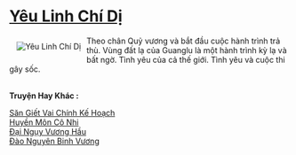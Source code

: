 <a href="https://truyentiki.com/yeu-linh-chi-di.30617/" title="Yêu Linh Chí Dị"><h1>Yêu Linh Chí Dị</h1></a><div style="display:table"><img align="right" style="float: left; padding: 10px;" src="https://truyentiki.com/a/img/str/src/30617.jpg" alt="Yêu Linh Chí Dị">Theo chân Quỷ vương và bắt đầu cuộc hành trình trả thù. Vùng đất lạ của Guanglu là một hành trình kỳ lạ và bất ngờ. Tình yêu của cả thế giới. Tình yêu và cuộc thi gây sốc.</div><p><br><b>Truyện Hay Khác :</b></p><a href="https://truyentiki.com/san-giet-vai-chinh-ke-hoach.30616/" alt="Săn Giết Vai Chính Kế Hoạch">Săn Giết Vai Chính Kế Hoạch</a><br/><a href="https://github.com/nownovels/top500/tree/master/truyenhay/33913/" alt="Huyền Môn Cô Nhi">Huyền Môn Cô Nhi</a><br/><a href="https://github.com/nownovels/truyenhay/tree/master/truyenhay/30827/README.md" alt="Đại Ngụy Vương Hầu">Đại Ngụy Vương Hầu</a><br/><a href="https://github.com/nownovels/top500/tree/master/truyenhay/33663/" alt="Đào Nguyên Binh Vương">Đào Nguyên Binh Vương</a><br/>